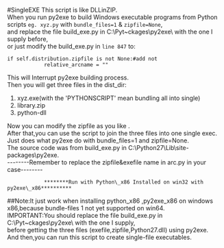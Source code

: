 #SingleEXE
This script is like DLLinZIP.  
When you run py2exe to build Windows executable programs from Python scripts `eg. xyz.py` with `bundle_files=1` & `zipfile=None`,  
and replace the file build\_exe.py in C:\Pyt~ckages\py2exe\ with the one I supply before,  
or just modify the build\_exe.py in `line 847` to:  
~~~~{python}
if self.distribution.zipfile is not None:#add not
            relative_arcname = ""
~~~~
This will Interrupt py2exe building process.  
Then you will get three files in the dist\_dir:  

1. xyz.exe(with the 'PYTHONSCRIPT' mean bundling all into single)
2. library.zip
3. python-dll

Now you can modify the zipfile as you like .  
After that,you can use the script to join the three files into one single exec.  
Just does what py2exe do with bundle\_files=1 and zipfile=None.  
The source code was from build\_exe.py in C:\Python27\Lib\site-packages\py2exe\.  
--------Remember to replace the zipfile&exefile name in arc.py in your case--------  

				********Run with Python\_x86 Installed on win32 with py2exe\_x86**********

##Note:It just work when installing python\_x86 ,py2exe\_x86 on windows x86,because bundle-files 1 not yet supported on win64.  
IMPORTANT:You should replace the file build\_exe.py in C:\Pyt~ckages\py2exe\ with the one I supply,  
before getting the three files (exefile,zipfile,Python27.dll) using py2exe.  
And then,you can run this script to create single-file executables.
